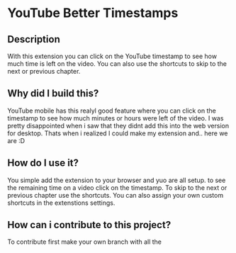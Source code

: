 # YouTube Better Timestamps
## Description
With this extension you can click on the YouTube timestamp to see how much time is left on the video. You can also use the shortcuts to skip to the next or previous chapter.

## Why did I build this?
YouTube mobile has this realyl good feature where you can click on the timestamp to see how much minutes or hours were left of the video. I was pretty disappointed when i saw that they didnt add this into the web version for desktop.
Thats when i realized I could make my extension and.. here we are :D

## How do I use it?
You simple add the extension to your browser and yuo are all setup. to see the remaining time on a video click on the timestamp. To skip to the next or previous chapter use the shortcuts. You can also assign your own custom shortcuts in the extenstions settings.

## How can i contribute to this project?
To contribute first make your own branch with all the
